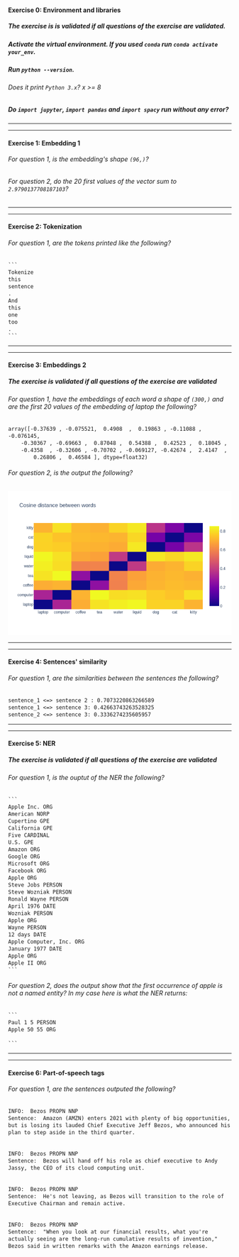 #### Exercise 0: Environment and libraries

##### The exercise is is validated if all questions of the exercise are validated.

##### Activate the virtual environment. If you used `conda` run `conda activate your_env`.

##### Run `python --version`.

###### Does it print `Python 3.x`? x >= 8

##### Do `import jupyter`, `import pandas` and `import spacy` run without any error?

---

---

#### Exercise 1: Embedding 1

###### For question 1, is the embedding's shape `(96,)`?

###### For question 2, do the 20 first values of the vector sum to `2.9790137708187103`?

---

---

#### Exercise 2: Tokenization

###### For question 1, are the tokens printed like the following?

    ```
    Tokenize
    this
    sentence
    .
    And
    this
    one
    too
    .
    ```

---

---

#### Exercise 3: Embeddings 2

##### The exercise is validated if all questions of the exercise are validated

###### For question 1, have the embeddings of each word a shape of `(300,)` and are the first 20 values of the embedding of laptop the following?

```
array([-0.37639 , -0.075521,  0.4908  ,  0.19863 , -0.11088 , -0.076145,
    -0.30367 , -0.69663 ,  0.87048 ,  0.54388 ,  0.42523 ,  0.18045 ,
    -0.4358  , -0.32606 , -0.70702 , -0.069127, -0.42674 ,  2.4147  ,
        0.26806 ,  0.46584 ], dtype=float32)

```

###### For question 2, is the output the following?

![alt text][logo]

[logo]: ../w3day05ex1_plot.png "Plot"

---

---

#### Exercise 4: Sentences' similarity

###### For question 1, are the similarities between the sentences the following?

```
sentence_1 <=> sentence 2 : 0.7073220863266589
sentence_1 <=> sentence 3: 0.42663743263528325
sentence_2 <=> sentence 3: 0.3336274235605957
```

---

---

#### Exercise 5: NER

##### The exercise is validated if all questions of the exercise are validated

###### For question 1, is the ouptut of the NER the following?

    ```
    Apple Inc. ORG
    American NORP
    Cupertino GPE
    California GPE
    Five CARDINAL
    U.S. GPE
    Amazon ORG
    Google ORG
    Microsoft ORG
    Facebook ORG
    Apple ORG
    Steve Jobs PERSON
    Steve Wozniak PERSON
    Ronald Wayne PERSON
    April 1976 DATE
    Wozniak PERSON
    Apple ORG
    Wayne PERSON
    12 days DATE
    Apple Computer, Inc. ORG
    January 1977 DATE
    Apple ORG
    Apple II ORG
    ```

###### For question 2, does the output show that the first occurrence of apple is not a named entity? In my case here is what the NER returns:

    ```
    Paul 1 5 PERSON
    Apple 50 55 ORG

    ```

---

---

#### Exercise 6: Part-of-speech tags

###### For question 1, are the sentences outputed the following?

```
INFO:  Bezos PROPN NNP
Sentence:  Amazon (AMZN) enters 2021 with plenty of big opportunities, but is losing its lauded Chief Executive Jeff Bezos, who announced his plan to step aside in the third quarter.


INFO:  Bezos PROPN NNP
Sentence:  Bezos will hand off his role as chief executive to Andy Jassy, the CEO of its cloud computing unit.


INFO:  Bezos PROPN NNP
Sentence:  He's not leaving, as Bezos will transition to the role of Executive Chairman and remain active.


INFO:  Bezos PROPN NNP
Sentence:  "When you look at our financial results, what you're actually seeing are the long-run cumulative results of invention," Bezos said in written remarks with the Amazon earnings release.
```
